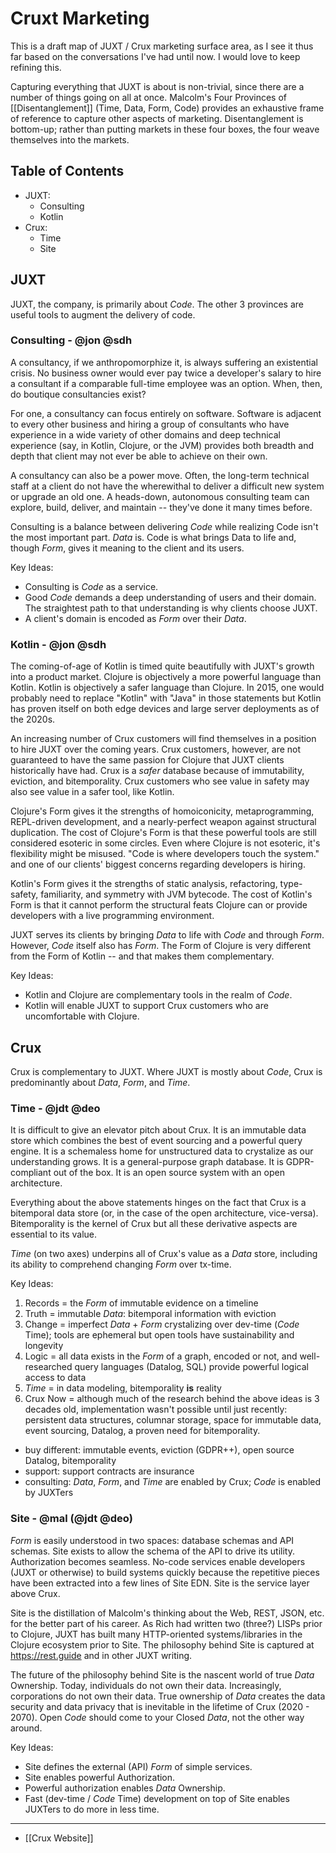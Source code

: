 # Cruxt Marketing

This is a draft map of JUXT / Crux marketing surface area, as I see it thus far based on the conversations I've had until now. I would love to keep refining this.

Capturing everything that JUXT is about is non-trivial, since there are a number of things going on all at once. Malcolm's Four Provinces of [[Disentanglement]] (Time, Data, Form, Code) provides an exhaustive frame of reference to capture other aspects of marketing. Disentanglement is bottom-up; rather than putting markets in these four boxes, the four weave themselves into the markets.


## Table of Contents

* JUXT:
    * Consulting
    * Kotlin
* Crux:
    * Time
    * Site


## JUXT

JUXT, the company, is primarily about _Code_. The other 3 provinces are useful tools to augment the delivery of code.


### Consulting - @jon @sdh 

A consultancy, if we anthropomorphize it, is always suffering an existential crisis. No business owner would ever pay twice a developer's salary to hire a consultant if a comparable full-time employee was an option. When, then, do boutique consultancies exist?

For one, a consultancy can focus entirely on software. Software is adjacent to every other business and hiring a group of consultants who have experience in a wide variety of other domains and deep technical experience (say, in Kotlin, Clojure, or the JVM) provides both breadth and depth that client may not ever be able to achieve on their own.

A consultancy can also be a power move. Often, the long-term technical staff at a client do not have the wherewithal to deliver a difficult new system or upgrade an old one. A heads-down, autonomous consulting team can explore, build, deliver, and maintain -- they've done it many times before.

Consulting is a balance between delivering _Code_ while realizing Code isn't the most important part. _Data_ is. Code is what brings Data to life and, though _Form_, gives it meaning to the client and its users.

Key Ideas:

- Consulting is _Code_ as a service.
- Good _Code_ demands a deep understanding of users and their domain. The straightest path to that understanding is why clients choose JUXT.
- A client's domain is encoded as _Form_ over their _Data_.


### Kotlin - @jon @sdh 

The coming-of-age of Kotlin is timed quite beautifully with JUXT's growth into a product market. Clojure is objectively a more powerful language than Kotlin. Kotlin is objectively a safer language than Clojure. In 2015, one would probably need to replace "Kotlin" with "Java" in those statements but Kotlin has proven itself on both edge devices and large server deployments as of the 2020s.

An increasing number of Crux customers will find themselves in a position to hire JUXT over the coming years. Crux customers, however, are not guaranteed to have the same passion for Clojure that JUXT clients historically have had. Crux is a _safer_ database because of immutability, eviction, and bitemporality. Crux customers who see value in safety may also see value in a safer tool, like Kotlin.

Clojure's Form gives it the strengths of homoiconicity, metaprogramming, REPL-driven development, and a nearly-perfect weapon against structural duplication. The cost of Clojure's Form is that these powerful tools are still considered esoteric in some circles. Even where Clojure is not esoteric, it's flexibility might be misused. "Code is where developers touch the system." and one of our clients' biggest concerns regarding developers is hiring.

Kotlin's Form gives it the strengths of static analysis, refactoring, type-safety, familiarity, and symmetry with JVM bytecode. The cost of Kotlin's Form is that it cannot perform the structural feats Clojure can or provide developers with a live programming environment.

JUXT serves its clients by bringing _Data_ to life with _Code_ and through _Form_. However, _Code_ itself also has _Form_. The Form of Clojure is very different from the Form of Kotlin -- and that makes them complementary.

Key Ideas:

- Kotlin and Clojure are complementary tools in the realm of _Code_.
- Kotlin will enable JUXT to support Crux customers who are uncomfortable with Clojure.


## Crux

Crux is complementary to JUXT. Where JUXT is mostly about _Code_, Crux is predominantly about _Data_, _Form_, and _Time_.


### Time - @jdt @deo 

It is difficult to give an elevator pitch about Crux. It is an immutable data store which combines the best of event sourcing and a powerful query engine. It is a schemaless home for unstructured data to crystalize as our understanding grows. It is a general-purpose graph database. It is GDPR-compliant out of the box. It is an open source system with an open architecture.

Everything about the above statements hinges on the fact that Crux is a bitemporal data store (or, in the case of the open architecture, vice-versa). Bitemporality is the kernel of Crux but all these derivative aspects are essential to its value.

_Time_ (on two axes) underpins all of Crux's value as a _Data_ store, including its ability to comprehend changing _Form_ over tx-time.

Key Ideas:

1. Records = the _Form_ of immutable evidence on a timeline
2. Truth = immutable _Data_: bitemporal information with eviction
3. Change = imperfect _Data_ + _Form_ crystalizing over dev-time (_Code_ Time); tools are ephemeral but open tools have sustainability and longevity
4. Logic = all data exists in the _Form_ of a graph, encoded or not, and well-researched query languages (Datalog, SQL) provide powerful logical access to data
5. _Time_ = in data modeling, bitemporality **is** reality
6. Crux Now = although much of the research behind the above ideas is 3 decades old, implementation wasn't possible until just recently: persistent data structures, columnar storage, space for immutable data, event sourcing, Datalog, a proven need for bitemporality.

- buy different: immutable events, eviction (GDPR++), open source Datalog, bitemporality 
- support: support contracts are insurance
- consulting: _Data_, _Form_, and _Time_ are enabled by Crux; _Code_ is enabled by JUXTers


### Site - @mal (@jdt @deo) 

_Form_ is easily understood in two spaces: database schemas and API schemas. Site exists to allow the schema of the API to drive its utility. Authorization becomes seamless. No-code services enable developers (JUXT or otherwise) to build systems quickly because the repetitive pieces have been extracted into a few lines of Site EDN. Site is the service layer above Crux.

Site is the distillation of Malcolm's thinking about the Web, REST, JSON, etc. for the better part of his career. As Rich had written two (three?) LISPs prior to Clojure, JUXT has built many HTTP-oriented systems/libraries in the Clojure ecosystem prior to Site. The philosophy behind Site is captured at https://rest.guide and in other JUXT writing.

The future of the philosophy behind Site is the nascent world of true _Data_ Ownership. Today, individuals do not own their data. Increasingly, corporations do not own their data. True ownership of _Data_ creates the data security and data privacy that is inevitable in the lifetime of Crux (2020 - 2070). Open _Code_ should come to your Closed _Data_, not the other way around.

Key Ideas:

- Site defines the external (API) _Form_ of simple services.
- Site enables powerful Authorization.
- Powerful authorization enables _Data_ Ownership.
- Fast (dev-time / _Code_ Time) development on top of Site enables JUXTers to do more in less time.


---

- [[Crux Website]]

